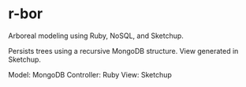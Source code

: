 r-bor
=====

Arboreal modeling using Ruby, NoSQL, and Sketchup.

Persists trees using a recursive MongoDB structure. View generated in Sketchup.

Model:      MongoDB
Controller: Ruby
View:       Sketchup